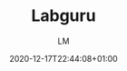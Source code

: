 ---
title: "Labguru"
images: # Create a folder in /static/images/tools that has the same name as this current markdown file and place the images there. We only need the file name here. If this is not clear, please refer to existing tools as references.
  - path: www.labguru.com_.png
  - path: www.labguru.com_ (1).png
categories:
  - "Project Management"
tags:
  - "Data Management"
  - "Project management"
links:
  - name: labguru
    link: https://www.labguru.com/
summary: "Run your lab more efficiently and maximize your research output. Plan and document experiments, track progress, streamline lab logistics, and share results."
features:
  - Plan and record your research with our user-friendly ELN
  - Intellectual property protection
  - Built-in inventory management
platforms:
  - "Web"
fields:
  - "General and Interdisciplinary"
plans:
  - name:
    description:
makers: # the makers of the tool
  - name:
    description:
author: LM   # the person who submitted this tool to KausalFlow
date: 2020-12-17T22:44:08+01:00
draft: false
---